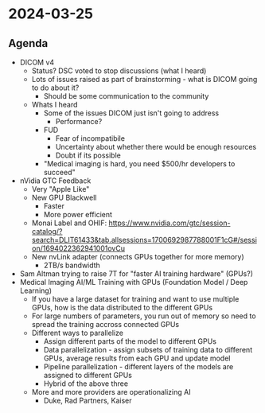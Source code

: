 # 2024-03-25

## Agenda

- DICOM v4
  - Status? DSC voted to stop discussions (what I heard)
  - Lots of issues raised as part of brainstorming - what is DICOM going to do about it?
    - Should be some communication to the community
  - Whats I heard
    - Some of the issues DICOM just isn't going to address
      - Performance?
    - FUD
      - Fear of incompatibile
      - Uncertainty about whether there would be enough resources
      - Doubt if its possible
    - "Medical imaging is hard, you need $500/hr developers to succeed"
- nVidia GTC Feedback
  - Very "Apple Like"
  - New GPU Blackwell
    - Faster
    - More power efficient
  - Monai Label and OHIF: https://www.nvidia.com/gtc/session-catalog/?search=DLIT61433&tab.allsessions=1700692987788001F1cG#/session/1694022362941001ovCu
  - New nvLink adapter (connects GPUs together for more memory)
    - 2TB/s bandwidth
- Sam Altman trying to raise 7T for "faster AI training hardware" (GPUs?)
- Medical Imaging AI/ML Training with GPUs (Foundation Model / Deep Learning)
  - If you have a large dataset for training and want to use multiple GPUs, how is the data distributed
    to the different GPUs
  - For large numbers of parameters, you run out of memory so need to spread the training accross connected GPUs
  - Different ways to parallelize
    - Assign different parts of the model to different GPUs
    - Data parallelization - assign subsets of training data to different GPUs, average results from each GPU and update model
    - Pipeline parallelization - different layers of the models are assigned to different GPUs
    - Hybrid of the above three
  - More and more providers are operationalizing AI
    - Duke, Rad Partners, Kaiser
